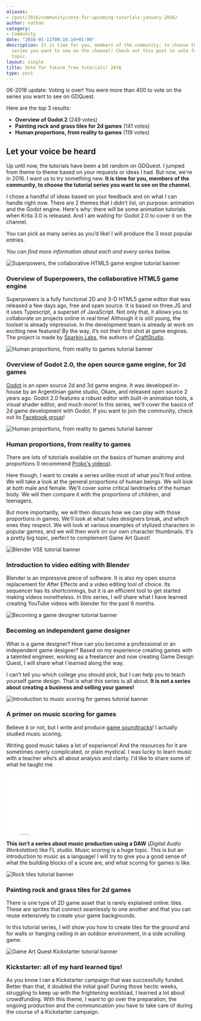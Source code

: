 ```yaml
---
aliases:
- /post/2016/community/vote-for-upcoming-tutorials-january-2016/
author: nathan
category:
- Community
date: "2016-01-11T09:16:10+01:00"
description: It is time for you, members of the community, to choose the tutorial
  series you want to see on the channel! Check out this post to vote for your favourite
  topic.
layout: single
title: Vote for future free tutorials! 2016
type: post
---
```


06-2016 update: Voting is over! You were more than 400 to vote on the series you want to see on GDQuest.

Here are the top 3 results:

- **Overview of Godot 2** (249 votes)
- **Painting rock and grass tiles for 2d games** (141 votes)
- **Human proportions, from reality to games** (119 votes)

## Let your voice be heard

Up until now, the tutorials have been a bit random on GDQuest. I jumped from theme to theme based on your requests or ideas I had. But now, we're in 2016. I want us to try something new. **It is time for you, members of the community, to choose the tutorial series you want to see on the channel.**

I chose a handful of ideas based on your feedback and on what I can handle right now. There are 2 themes that I didn’t list, on purpose: animation and the Godot engine. Here's why: there will be some animation tutorials when Krita 3.0 is released. And I am waiting for Godot 2.0 to cover it on the channel.

You can pick as many series as you’d like! I will produce the 3 most popular entries.



_You can find more information about each and every series below._

![Superpowers, the collaborative HTML5 game engine tutorial banner](/img/post/community/tutorial-banners/superpowers-html5.png)

### Overview of Superpowers, the collaborative HTML5 game engine

Superpowers is a fully functional 2D and 3-D HTML5 game editor that was released a few days ago, free and open source. It is based on three.JS and it uses Typescript, a superset of JavaScript. Not only that, it allows you to collaborate on projects online in real time! Although it is still young, the toolset is already impressive. In the development team is already at work on exciting new features!
By the way, it’s not their first shot at game engines. The project is made by [Sparkin Labs](//sparklinlabs.com/), the authors of [CraftStudio](//craftstud.io/).

![Human proportions, from reality to games tutorial banner](/img/post/community/tutorial-banners/godot-2d-engine.png)

### Overview of Godot 2.0, the open source game engine, for 2d games

[Godot](//www.godotengine.org/projects/godot-engine) is an open source 2d and 3d game engine. It was developed in-house by an Argentinian game studio, Okam, and released open source 2 years ago. Godot 2.0 features a robust editor with built-in animation tools, a visual shader editor, and much more!
In this series, we'll cover the basics of 2d game development with Godot. If you want to join the community, check out its [Facebook group](//www.facebook.com/groups/godotengine/)!

![Human proportions, from reality to games tutorial banner](/img/post/community/tutorial-banners/human-proportions-from-reality-to-games.png)

### Human proportions, from reality to games

There are lots of tutorials available on the basics of human anatomy and proportions (I recommend [Proko's videos](//www.youtube.com/user/ProkoTV)).

Here though, I want to create a series unlike most of what you'll find online. We will take a look at the general proportions of human beings. We will look at both male and female. We'll cover some critical landmarks of the human body. We will then compare it with the proportions of children, and teenagers.

But more importantly, we will then discuss how we can play with those proportions in games. We'll look at what rules designers break, and which ones they respect. We will look at various examples of stylized characters in popular games, and we will then work on our own character thumbnails. It's a pretty big topic, perfect to complement Game Art Quest!

![Blender VSE tutorial banner](/img/post/community/tutorial-banners/blender-vse.png)

### Introduction to video editing with Blender

Blender is an impressive piece of software. It is also my open source replacement for After Effects and a video editing tool of choice. Its sequencer has its shortcomings, but it is an efficient tool to get started making videos nonetheless. In this series, I will share what I have learned creating YouTube videos with blender for the past 6 months.

![Becoming a game designer tutorial banner](/img/post/community/tutorial-banners/becoming-a-game-designer.png)

### Becoming an independent game designer

What is a game designer? How can you become a professional or an independent game designer? Based on my experience creating games with a talented engineer, working as a freelancer and now creating Game Design Quest, I will share what I learned along the way.

I can’t tell you which college you should pick, but I can help you to teach yourself game design. That is what this series is all about. **It is not a series about creating a business and selling your games!**

![Introduction to music scoring for games tutorial banner](/img/post/community/tutorial-banners/introduction-music-scoring-for-games.png)

### A primer on music scoring for games

Believe it or not, but I write and produce [game soundtracks](//soundcloud.com/gdquest)! I actually studied music scoring.

Writing good music takes a lot of experience! And the resources for it are sometimes overly complicated, or plain mystical. I was lucky to learn music with a teacher who’s all about analysis and clarity. I'd like to share some of what he taught me.

<iframe width="100%" height="166" scrolling="no" frameborder="no" src="//w.soundcloud.com/player/?url=https%3A//api.soundcloud.com/tracks/243108339&amp;color=ff5500&amp;auto_play=false&amp;hide_related=false&amp;show_comments=true&amp;show_user=true&amp;show_reposts=false"></iframe>

**This isn’t a series about music production using a DAW** (_Digital Audio Workstation_) like FL studio. Music scoring is a huge topic. This is but an introduction to music as a language! I will try to give you a good sense of what the building blocks of a score are, and what scoring for games is like.

![Rock tiles tutorial banner](/img/post/community/tutorial-banners/rock-and-grass-tiles.png)

### Painting rock and grass tiles for 2d games

There is one type of 2D game asset that is rarely explained online: tiles. These are sprites that connect seamlessly to one another and that you can reuse extensively to create your game backgrounds.

In this tutorial series, I will show you how to create tiles for the ground and for walls or hanging ceiling in an outdoor environment, in a side scrolling game.


![Game Art Quest Kickstarter tutorial banner](/img/post/community/tutorial-banners/kickstarter-tips.png)

### Kickstarter: all of my hard learned tips!

As you know I ran a Kickstarter campaign that was successfully funded. Better than that, it doubled the initial goal! During those hectic weeks, struggling to keep up with the frightening workload, I learned a lot about crowdfunding. With this theme, I want to go over the preparation, the ongoing production and the communication you have to take care of during the course of a Kickstarter campaign.
